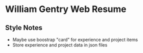 # William Gentry Web Resume

## Style Notes

* Maybe use boostrap "card" for experience and project items
* Store experience and project data in json files